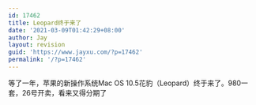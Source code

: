```yaml
---
id: 17462
title: Leopard终于来了
date: '2021-03-09T01:42:29+08:00'
author: Jay
layout: revision
guid: 'https://www.jayxu.com/?p=17462'
permalink: '/?p=17462'
---
```


等了一年，苹果的新操作系统Mac OS 10.5花豹（Leopard）终于来了。980一套，26号开卖，看来又得分期了